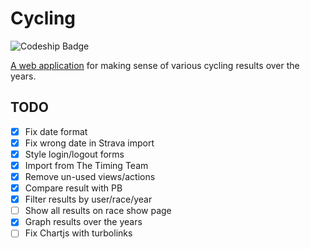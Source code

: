 # Cycling

![Codeship Badge](https://codeship.com/projects/ca8ed880-2ffc-0132-983c-222a838845b8/status?branch=master)

[A web application](http://cycling.harris.org.nz) for making sense of various cycling results over the years.

## TODO
- [X] Fix date format
- [X] Fix wrong date in Strava import
- [X] Style login/logout forms
- [X] Import from The Timing Team
- [X] Remove un-used views/actions
- [X] Compare result with PB
- [X] Filter results by user/race/year
- [ ] Show all results on race show page
- [X] Graph results over the years
- [ ] Fix Chartjs with turbolinks
